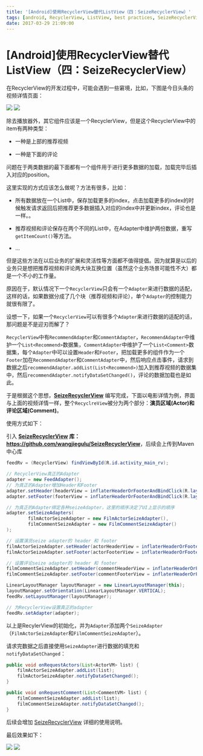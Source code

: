 ```yaml
---
title: '[Android]使用RecyclerView替代ListView（四：SeizeRecyclerView）'
tags: [android, RecyclerView, ListView, best practices, SeizeRecyclerView]
date: 2017-03-29 21:09:00
---
```


# [Android]使用RecyclerView替代ListView（四：SeizeRecyclerView）

在RecyclerView的开发过程中，可能会遇到一些窘境，比如，下图是今日头条的视频详情页面：

<!-- more -->

![](http://images2015.cnblogs.com/blog/378300/201703/378300-20170329202135217-815673664.png) ![](http://images2015.cnblogs.com/blog/378300/201703/378300-20170329202140514-614081911.png)

除去播放器外，其它组件应该是一个RecyclerView，但是这个RecyclerView中的item有两种类型：

- 一种是上部的推荐视频

- 一种是下面的评论

问题在于两类数据的最下面都有一个组件用于进行更多数据的加载，加载完毕后插入对应的position。

这里实现的方式应该怎么做呢？方法有很多，比如：

- 所有数据放在一个List中，保存加载更多的index，点击加载更多的index的时候触发请求返回后把推荐更多数据插入对应的index中并更新index，评论也是一样。。

- 推荐视频和评论保存在两个不同的List中，在Adapter中维护两份数据，重写`getItemCount()`等方法。

- ...

但是这些方法在以后业务的扩展和灵活性等方面都不值得提倡。因为就算是以后的业务只是想把推荐视频和评论两大块互换位置（虽然这个业务场景可能性不大）都是一个不小的工作量。

原因在于，默认情况下一个`RecyclerView`只会有一个`Adapter`来进行数据的适配，这样的话，如果数据分成了几个块（推荐视频和评论），单个`Adapter`的控制能力就很有限了。

设想一下，如果一个`RecyclerView`可以有很多个`Adapter`来进行数据的适配的话，那问题是不是迎刃而解了？

`RecyclerView`中有`RecommendAdapter`和`CommentAdapter`，`RecommendAdapter`中维护一个`List<Recommend>`数据集，`CommentAdapter`中维护了一个`List<Comment>`数据集，每个`Adapter`中可以设置`Header`和`Footer`，把加载更多的组件作为一个`Footer`加在`RecommendAdapter`和`CommentAdapter`中，然后响应点击事件，请求到数据之后`recommendAdapter.addList(List<Recommend>)`加入到推荐视频的数据集中，然后`recommendAdapter.notifyDataSetChanged()`，评论的数据加载也是如此。

于是根据这个思想，**[SeizeRecyclerView](https://github.com/wangjiegulu/SeizeRecyclerView)** 编写完成，下面以电影详情为例，界面与上面的视频详情一样，整个`RecyclreView`被分为两个部分：**演员区域(Actor)**和**评论区域(Comment)**。

使用方式如下：

引入 **[SeizeRecyclerView](https://github.com/wangjiegulu/SeizeRecyclerView) 库：<https://github.com/wangjiegulu/SeizeRecyclerView>**，后续会上传到Maven中心库

```java
feedRv = (RecyclerView) findViewById(R.id.activity_main_rv);

// RecyclerView真正的Adapter
adapter = new FeedAdapter();
// 为真正的Adapter增加Header和Footer
adapter.setHeader(headerView = inflaterHeaderOrFooterAndBindClick(R.layout.header_film));
adapter.setFooter(footerView = inflaterHeaderOrFooterAndBindClick(R.layout.footer_film));

// 为真正的Adapter绑定各种seizeAdapter，这里的顺序决定了UI上显示的顺序
adapter.setSeizeAdapters(
        filmActorSeizeAdapter = new FilmActorSeizeAdapter(),
        filmCommentSeizeAdapter = new FilmCommentSeizeAdapter()
);

// 设置演员seize adapter的 header 和 footer
filmActorSeizeAdapter.setHeader(actorHeaderView = inflaterHeaderOrFooterAndBindClick(R.layout.header_film_actor));
filmActorSeizeAdapter.setFooter(actorFooterView = inflaterHeaderOrFooterAndBindClick(R.layout.footer_film_actor));

// 设置评论seize adapter的 header 和 footer
filmCommentSeizeAdapter.setHeader(commentHeaderView = inflaterHeaderOrFooterAndBindClick(R.layout.header_film_comment));
filmCommentSeizeAdapter.setFooter(commentFooterView = inflaterHeaderOrFooterAndBindClick(R.layout.footer_film_comment));

LinearLayoutManager layoutManager = new LinearLayoutManager(this);
layoutManager.setOrientation(LinearLayoutManager.VERTICAL);
feedRv.setLayoutManager(layoutManager);

// 为RecyclerView设置真正的adapter
feedRv.setAdapter(adapter);
```

以上是RecylerView的初始化，并为`Adapter`添加两个`SeizeAdapter`（`FilmActorSeizeAdapter`和`FilmCommentSeizeAdapter`）。

请求完数据之后直接使用`SeizeAdapter`进行数据的填充和`notifyDataSetChanged`：

```java
public void onRequestActors(List<ActorVM> list) {
    filmActorSeizeAdapter.addList(list);
    filmActorSeizeAdapter.notifyDataSetChanged();
}

public void onRequestComment(List<CommentVM> list) {
    filmCommentSeizeAdapter.addList(list);
    filmCommentSeizeAdapter.notifyDataSetChanged();
}
```

后续会增加 [SeizeRecyclerView](https://github.com/wangjiegulu/SeizeRecyclerView) 详细的使用说明。

最后效果如下：

![](https://github.com/wangjiegulu/SeizeRecyclerView/raw/master/screenshot/basic.gif) ![](https://github.com/wangjiegulu/SeizeRecyclerView/raw/master/screenshot/multi_type.gif)

